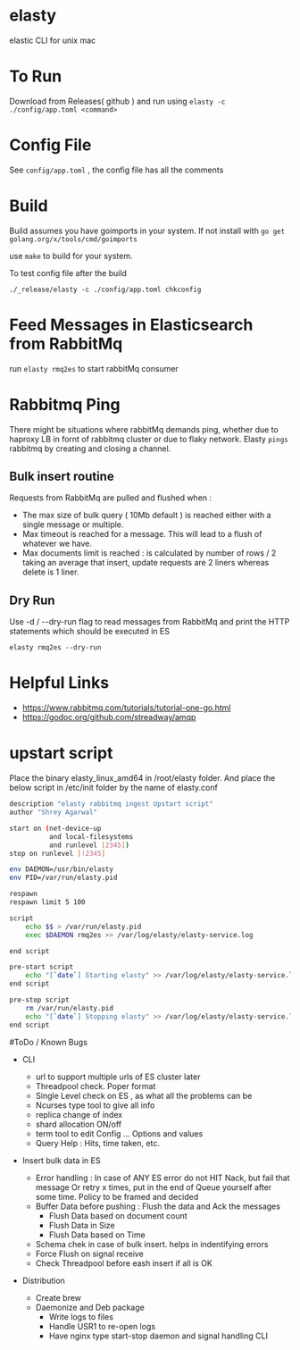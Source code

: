 # elasty
elastic CLI for unix mac

# To Run
Download from Releases( github ) and run using
`elasty -c ./config/app.toml <command>`

# Config File
See `config/app.toml` , the config file has all the comments

# Build
Build assumes you have goimports in your system. If not install with `go get golang.org/x/tools/cmd/goimports`

use `make` to build for your system.

To test config file after the build
```
./_release/elasty -c ./config/app.toml chkconfig
```

# Feed Messages in Elasticsearch from RabbitMq
run `elasty rmq2es` to start rabbitMq consumer

# Rabbitmq Ping
There might be situations where rabbitMq demands ping, whether due to haproxy LB in fornt of rabbitmq cluster or due to flaky network.
Elasty `pings` rabbitmq by creating and closing a channel.

## Bulk insert routine
Requests from RabbitMq are pulled and flushed when :
 - The max size of bulk query ( 10Mb default ) is reached either with a single message or multiple.
 - Max timeout is reached for a message. This will lead to a flush of whatever we have.
 - Max documents limit is reached : is calculated by number of rows / 2 taking an average that insert, update requests are 2 liners whereas delete is 1 liner. 

## Dry Run
Use -d / --dry-run flag to read messages from RabbitMq and print the HTTP statements which should be executed in ES
```
elasty rmq2es --dry-run
```

# Helpful Links
 - https://www.rabbitmq.com/tutorials/tutorial-one-go.html
 - https://godoc.org/github.com/streadway/amqp


# upstart script
Place the binary elasty_linux_amd64 in /root/elasty folder. And place the below script in /etc/init folder by the name of elasty.conf

```sh
description "elasty rabbitmq ingest Upstart script"
author "Shrey Agarwal"

start on (net-device-up
          and local-filesystems
          and runlevel [2345])
stop on runlevel [!2345]

env DAEMON=/usr/bin/elasty
env PID=/var/run/elasty.pid

respawn
respawn limit 5 100

script
    echo $$ > /var/run/elasty.pid
    exec $DAEMON rmq2es >> /var/log/elasty/elasty-service.log

end script

pre-start script
    echo "[`date`] Starting elasty" >> /var/log/elasty/elasty-service.log
end script

pre-stop script
    rm /var/run/elasty.pid
    echo "[`date`] Stopping elasty" >> /var/log/elasty/elasty-service.log
end script
```

#ToDo / Known Bugs

 - CLI
     + url to support multiple urls of ES cluster later
     + Threadpool check. Poper format
     + Single Level check on ES , as what all the problems can be
     + Ncurses type tool to give all info
     + replica change of index
     + shard allocation ON/off
     + term tool to edit Config ... Options and values
     + Query Help : Hits, time taken, etc.

 - Insert bulk data in ES
     + Error handling : In case of ANY ES error do not HIT Nack, but fail that message Or retry x times, put in the end of Queue yourself after some time. Policy to be framed and decided
     + Buffer Data before pushing : Flush the data and Ack the messages
        + Flush Data based on document count
        + Flush Data in Size
        + Flush Data based on Time
     + Schema chek in case of bulk insert. helps in indentifying errors
     + Force Flush on signal receive
     + Check Threadpool before eash insert if all is OK 

 - Distribution
     + Create brew
     + Daemonize and Deb package
         * Write logs to files
         * Handle USR1 to re-open logs
         * Have nginx type start-stop daemon and signal handling CLI

